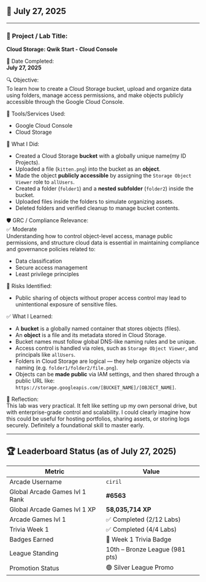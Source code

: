 ## 📅 July 27, 2025

---

### 🧩 Project / Lab Title:
**Cloud Storage: Qwik Start - Cloud Console**

📆 Date Completed:  
**July 27, 2025**

🔍 Objective:  
To learn how to create a Cloud Storage bucket, upload and organize data using folders, manage access permissions, and make objects publicly accessible through the Google Cloud Console.

🔧 Tools/Services Used:
- Google Cloud Console
- Cloud Storage

🧠 What I Did:
- Created a Cloud Storage **bucket** with a globally unique name(my ID Projects).
- Uploaded a file (`kitten.png`) into the bucket as an **object**.
- Made the object **publicly accessible** by assigning the `Storage Object Viewer` role to `allUsers`.
- Created a folder (`folder1`) and a **nested subfolder** (`folder2`) inside the bucket.
- Uploaded files inside the folders to simulate organizing assets.
- Deleted folders and verified cleanup to manage bucket contents.

🛡️ GRC / Compliance Relevance:  
✅ Moderate  
Understanding how to control object-level access, manage public permissions, and structure cloud data is essential in maintaining compliance and governance policies related to:
- Data classification
- Secure access management
- Least privilege principles

🚩 Risks Identified:  
- Public sharing of objects without proper access control may lead to unintentional exposure of sensitive files.

✅ What I Learned:
- A **bucket** is a globally named container that stores objects (files).
- An **object** is a file and its metadata stored in Cloud Storage.
- Bucket names must follow global DNS-like naming rules and be unique.
- Access control is handled via roles, such as `Storage Object Viewer`, and principals like `allUsers`.
- Folders in Cloud Storage are logical — they help organize objects via naming (e.g. `folder1/folder2/file.png`).
- Objects can be **made public** via IAM settings, and then shared through a public URL like:  
  `https://storage.googleapis.com/[BUCKET_NAME]/[OBJECT_NAME]`.

💭 Reflection:  
This lab was very practical. It felt like setting up my own personal drive, but with enterprise-grade control and scalability. I could clearly imagine how this could be useful for hosting portfolios, sharing assets, or storing logs securely. Definitely a foundational skill to master early.

---

## 🏆 Leaderboard Status (as of July 27, 2025)

| Metric              | Value                    |
|---------------------|--------------------------|
| Arcade Username     | `ciril`                  |
| Global Arcade Games lvl 1 Rank         | **#6563**                 |
| Global Arcade Games lvl 1 XP           | **58,035,714 XP**        |
| Arcade Games lvl 1       | ✅ Completed (2/12 Labs)  |
| Trivia Week 1       | ✅ Completed (4/4 Labs)  |
| Badges Earned       | 🏅 Week 1 Trivia Badge   |
| League Standing     | 10th – Bronze League (981 pts)|
| Promotion Status    | 🟢 Silver League Promo |
